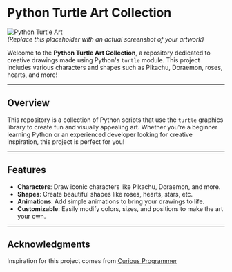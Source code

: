 # Python Turtle Art Collection

![Python Turtle Art](https://via.placeholder.com/800x400?text=Python+Turtle+Art)  
*(Replace this placeholder with an actual screenshot of your artwork)*

Welcome to the **Python Turtle Art Collection**, a repository dedicated to creative drawings made using Python's `turtle` module. This project includes various characters and shapes such as Pikachu, Doraemon, roses, hearts, and more!

---

## Overview

This repository is a collection of Python scripts that use the `turtle` graphics library to create fun and visually appealing art. Whether you're a beginner learning Python or an experienced developer looking for creative inspiration, this project is perfect for you!

---

## Features

- **Characters**: Draw iconic characters like Pikachu, Doraemon, and more.
- **Shapes**: Create beautiful shapes like roses, hearts, stars, etc.
- **Animations**: Add simple animations to bring your drawings to life.
- **Customizable**: Easily modify colors, sizes, and positions to make the art your own.

---

## Acknowledgments
Inspiration for this project comes from [Curious Programmer](https://codewithcurious.com/python-projects/)
